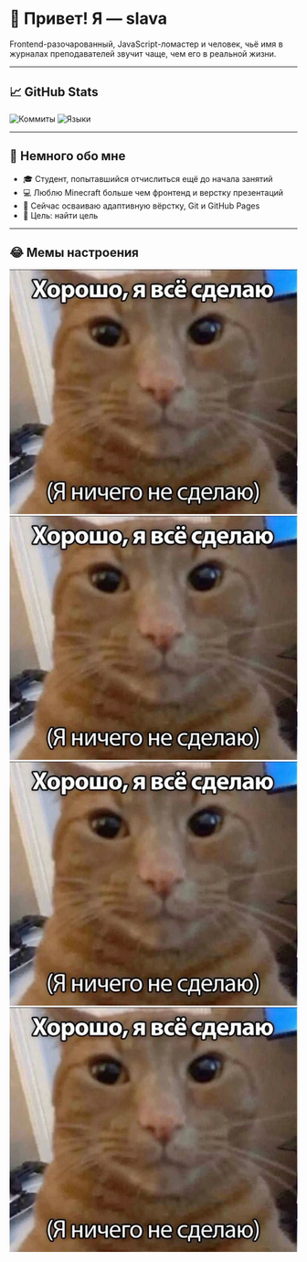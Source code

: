 # 👋 Привет! Я — slava

Frontend-разочарованный, JavaScript-ломастер и человек, чьё имя в журналах преподавателей звучит чаще, чем его в реальной жизни.

---

## 📈 GitHub Stats

![Коммиты](https://github-readme-stats.vercel.app/api?username=slava-ysstala&show_icons=true&theme=default)
![Языки](https://github-readme-stats.vercel.app/api/top-langs/?username=slava-ysstala&layout=compact)

---

## 🧠 Немного обо мне

- 🎓 Студент, попытавшийся отчислиться ещё до начала занятий
- 💻 Люблю Minecraft больше чем фронтенд и верстку презентаций
- 🌱 Сейчас осваиваю адаптивную вёрстку, Git и GitHub Pages
- 🎯 Цель: найти цель

---

## 😂 Мемы настроения

![мем](./mem1.jpg)
![мем](./mem1.jpg)
![мем](./mem1.jpg)
![мем](./mem1.jpg)
